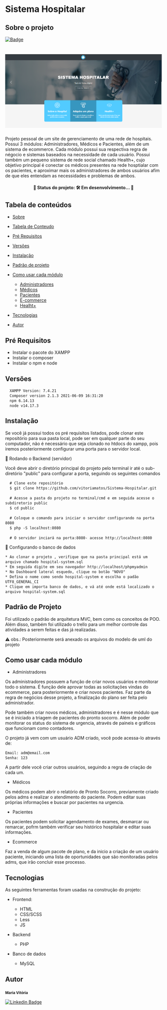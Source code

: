 # Sistema Hospitalar

## Sobre o projeto
[![Badge](https://img.shields.io/static/v1?label=LICENSA&message=MIT&color=blueviolet&link=https://github.com/vitoriamatos/Hospital-System/blob/master/LICENSE)](https://github.com/vitoriamatos/Hospital-System/blob/master/LICENSE)

<h1 align="center">
  <img alt="NextLevelWeek" title="#NextLevelWeek" width: "50" src="./assets/index.png" />
</h1>
Projeto pessoal de um site de gerenciamento de uma rede de hospitais. Possui 3 módulos: Administradores, Médicos e Pacientes, além de um sistema de ecommerce. 
Cada módulo possui sua respectiva regra de négocio e sistemas baseados na necessidade de cada usuário. Possui também um pequeno sistema de rede social chamado Health+,
cujo objetivo principal é conectar os médicos presentes na rede hosptialar com os pacientes, e aproximar mais os administradores de ambos usuários afim de que eles
entendam as necessidades e problemas de ambos. 




<h4 align="center"> 
	🚧  Status do projeto: 🛠 Em desenvolvimento...  🚧
</h4>


## Tabela de conteúdos

<!--ts-->
   * [Sobre](#sobre-o-projeto)
   * [Tabela de Conteudo](#tabela-de-conteúdos)
   * [Pré Requisitos](#pré-requisitos)
   * [Versões](#versões)
   * [Instalação](#instalação)
   * [Padrão de projeto](#padrão-de-projeto)
   * [Como usar cada módulo](#padrão-de-projeto)
      * [Administradores](#pre-requisitos)
      * [Médicos](#medicoss)
      * [Pacientes](#pacientes)
      * [E-commerce](#e-commerce)
      * [Healht+](#health+)
    
   * [Tecnologias](#tecnologias)
   * [Autor](#autor)
<!--te-->

## Pré Requisitos

  - Instalar o pacote do XAMPP
  - Instalar o composer
  - Instalar o npm e node
  
## Versões
      XAMPP Version: 7.4.21
      Composer version 2.1.3 2021-06-09 16:31:20
      npm 6.14.13
      node v14.17.3

## Instalação

Se você já possui todos os pré requisitos listados, pode clonar este repositório para sua pasta local, pode ser em qualquer parte do seu computador, 
não é necessário que seja clonado no htdocs do xampp, pois iremos posteriormente configurar uma porta para o servidor local.

 🧭 Rodando o Backend (servidor)
 
   Você deve abrir o diretório principal do projeto pelo terminal ir até o sub-diretório "public"  para configurar a porta, seguindo os seguintes comandos

      # Clone este repositório
      $ git clone https://github.com/vitoriamatos/Sistema-Hospitalar.git
      
      # Acesse a pasta do projeto no terminal/cmd e em seguida acesse o subdiretorio public
      $ cd public
      
      # Coloque o comando para iniciar o servidor configurando na porta 8080
      $ php -S localhost:8080
      
      # O servidor inciará na porta:8080- acesse http://localhost:8080


  🎲 Configurando o banco de dados
 
 	* Ao clonar o projeto , verifique que na pasta principal está um arquivo chamado hospital-system.sql
	* Em seguida digite em seu navegador http://localhost/phpmyadmin
	* No Dashboard lateral esquedo, clique no botão "NOVO"
	* Defina o nome como sendo hospital-system e escolha o padão UTF8_GENERAL_CI
	* Clique em importa banco de dados, e vá até onde está localizado o arquivo hospital-system.sql
	
	
 ## Padrão de Projeto
 
 Foi utilizado o padrão de arquitetura MVC, bem como os conceitos de POO. Além disso, também foi utilizado o trello para um melhor controle das atividades a serem feitas 
 e das já realizadas. 
 
 ⚠️ obs.: Posteriormente será anexado os arquivos do modelo de uml do projeto 
 
 
 ## Como usar cada módulo
 
 - Administradores
 
Os administradores possuem a função de criar novos usuários e monitorar todo o sistema. É função dele  aprovar todas as solicitações vindas do ecommerce, para posteriormente e criar novos pacientes. Faz  parte da regra de negócios desse projeto, a finalização do plano ser feita pelo administrador. 
 
 Pode também criar novos médicos, administradores e é nesse módulo que se é iniciado a triagem de pacientes do pronto socorro. Além de poder monitorar os status do sistema de urgencia, através de paineis e gráficos que funcionam como contadores.
 
 O projeto já vem com um usuário ADM criado, você pode acessa-lo através de:
 
 	Email: adm@email.com
	Senha: 123

A partir dele você criar outros usuários, seguindo a regra de criação de cada um. 
 
 - Médicos 
 
 Os médicos podem abrir o relatório de Pronto Socorro, previamente criado pelos adms e realizar o atendimento do paciente. Podem editar suas próprias informações e buscar por pacientes na urgencia.
 
 - Pacientes
 
 Os pacientes podem solicitar agendamento de exames, desmarcar ou remarcar, pofrm também verificar seu histórico hospitalar e editar suas informações. 
 
 - Ecommerce
 
  Faz a venda de algum pacote de plano, e da inicio a criação de um usuário paciente, iniciando uma lista de oportunidades que são monitoradas pelos adms, que irão concluir 
  esse processo. 
 
 
 ## Tecnologias
 
 As seguintes ferramentas foram usadas na construção do projeto:
 * Frontend:
 	* HTML
 	* CSS/SCSS
 	* Less
 	* JS
*  Backend
	* PHP

* Banco de dados
	* MySQL
 
 ## Autor

 <sub><b>Maria Vitória</b></sub></a> 
 <br />

[![Linkedin Badge](https://img.shields.io/badge/-Vitória-blue?style=flat-square&logo=Linkedin&logoColor=white&link=https://www.linkedin.com/in/maria-vit%C3%B3ria-matos-9bb626218/)](https://www.linkedin.com/in/maria-vit%C3%B3ria-matos-9bb626218/) 

  
